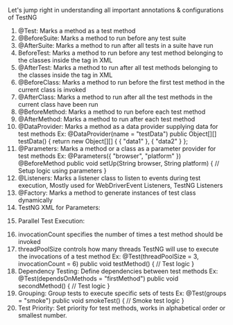 Let's jump right in understanding all important annotations & configurations of TestNG

1) @Test: Marks a method as a test method
2) @BeforeSuite: Marks a method to run before any test suite
3) @AfterSuite: Marks a method to run after all tests in a suite have run
4) BeforeTest: Marks a method to run before any test method belonging to the classes inside the <test> tag in XML
5) @AfterTest: Marks a method to run after all test methods belonging to the classes inside the <test> tag in XML
6) @BeforeClass: Marks a method to run before the first test method in the current class is invoked
7) @AfterClass: Marks a method to run after all the test methods in the current class have been run
8) @BeforeMethod: Marks a method to run before each test method
9) @AfterMethod: Marks a method to run after each test method
10) @DataProvider: Marks a method as a data provider supplying data for test methods
Ex:
 @DataProvider(name = "testData")
 public Object[][] testData() {
 return new Object[][] {
 { "data1" },
 { "data2" }
 };
11) @Parameters: Marks a method or a class as a parameter provider for test methods
Ex: 
 @Parameters({ "browser", "platform" })
 @BeforeMethod
 public void setUp(String browser, String platform) {
 // Setup logic using parameters
 }
12) @Listeners: Marks a listener class to listen to events during test execution, Mostly used for WebDriverEvent Listeners, TestNG Listeners
13) @Factory: Marks a method to generate instances of test class dynamically
14) TestNG XML for Parameters:

<suite name="ParameterizedSuite"> <test name="ParameterizedTest"> <parameter name="browser" value="chrome"/> <classes>
<class name="TestNGExample"/> </classes> </test> </suite>

15) Parallel Test Execution:

<suite name="ParallelSuite" parallel="tests" thread-count="2">
 <test name="Test1"> <classes> <class name="TestClass1"/> </classes> </test> 
<test name="Test2"> <classes> <class name="TestClass2"/> </classes> </test> </suite>

16) invocationCount specifies the number of times a test method should be invoked
17) threadPoolSize controls how many threads TestNG will use to execute the invocations of a test method
Ex: @Test(threadPoolSize = 3, invocationCount = 6)
 public void testMethod() {
 // Test logic
 }
18) Dependency Testing: Define dependencies between test methods
Ex: 
 @Test(dependsOnMethods = "firstMethod")
 public void secondMethod() {
 // Test logic
 }
19) Grouping: Group tests to execute specific sets of tests
Ex:
 @Test(groups = "smoke")
 public void smokeTest() {
 // Smoke test logic
 }
20) Test Priority: Set priority for test methods, works in alphabetical order or smallest number.
